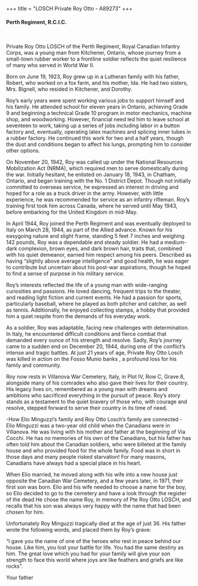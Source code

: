 +++
title = "LOSCH Private Roy Otto - A89273"
+++

#### Perth Regiment, R.C.I.C.
<br>


Private Roy Otto LOSCH of the Perth Regiment, Royal Canadian Infantry Corps, was a young man from Kitchener, Ontario, whose journey from a small-town rubber worker to a frontline soldier reflects the quiet resilience of many who served in World War II. 

Born on June 19, 1923, Roy grew up in a Lutheran family with his father, Robert, who worked on a fox farm, and his mother, Ida. He had two sisters, Mrs. Bignell, who resided in Kitchener, and Dorothy.

Roy’s early years were spent working various jobs to support himself and his family. He attended school for eleven years in Ontario, achieving Grade 9 and beginning a technical Grade 10 program in motor mechanics, machine shop, and woodworking. However, financial need led him to leave school at seventeen to work, taking up a series of jobs including labor in a button factory and, eventually, operating latex machines and splicing inner tubes in a rubber factory. He continued this work for two and a half years, though the dust and conditions began to affect his lungs, prompting him to consider other options.

On November 20, 1942, Roy was called up under the National Resources Mobilization Act (NRMA), which required men to serve domestically during the war. Initially hesitant, he enlisted on January 18, 1943, in Chatham, Ontario, and began training with the No. 1 District Depot. 
Though not initially committed to overseas service, he expressed an interest in driving and hoped for a role as a truck driver in the army. However, with little experience, he was recommended for service as an infantry rifleman. Roy’s training first took him across Canada, where he served until May 1943, before embarking for the United Kingdom in mid-May.

In April 1944, Roy joined the Perth Regiment and was eventually deployed to Italy on March 28, 1944, as part of the Allied advance. 
Known for his easygoing nature and slight frame, standing 5 feet 7 inches and weighing 142 pounds, Roy was a dependable and steady soldier. He had a medium-dark complexion, brown eyes, and dark brown hair, traits that, combined with his quiet demeanor, earned him respect among his peers. 
Described as having “slightly above average intelligence” and good health, he was eager to contribute but uncertain about his post-war aspirations, though he hoped to find a sense of purpose in his military service.

Roy’s interests reflected the life of a young man with wide-ranging curiosities and passions. He loved dancing, frequent trips to the theater, and reading light fiction and current events. He had a passion for sports, particularly baseball, where he played as both pitcher and catcher, as well as tennis. Additionally, he enjoyed collecting stamps, a hobby that provided him a quiet respite from the demands of his everyday work.

As a soldier, Roy was adaptable, facing new challenges with determination. 
In Italy, he encountered difficult conditions and fierce combat that demanded every ounce of his strength and resolve. 
Sadly, Roy’s journey came to a sudden end on December 20, 1944, during one of the conflict’s intense and tragic battles.
At just 21 years of age, Private Roy Otto Losch was killed in action on the Fosso Munio banks , a profound loss for his family and community.

Roy now rests in Villanova War Cemetery, Italy, in Plot IV, Row C, Grave 8, alongside many of his comrades who also gave their lives for their country. His legacy lives on, remembered as a young man with dreams and ambitions who sacrificed everything in the pursuit of peace. 
Roy’s story stands as a testament to the quiet bravery of those who, with courage and resolve, stepped forward to serve their country in its time of need.


-How Elio Minguzzi’s family and Roy Otto Losch’s family are connected -
Elio Minguzzi was a two-year old child when the Canadians were in Villanova. He was living with his mother and father at the beginning of Via Cocchi.
He has no memories of his own of the Canadians, but his father has often told him about the Canadian soldiers, who were billeted at the family house and who provided food for the whole family. Food was in short in those days and many people risked starvation!
For many reasons, Canadians have always had a special place in his heart.

When Elio married, he moved along with his wife into a new house just opposite the Canadian War Cemetery, and a few years later, in 1971, their first son was born. Elio and his wife needed to choose a name for the boy, so Elio decided to go to the cemetery and have a look through the register of the dead
He chose the name Roy, in memory of Pte Roy Otto LOSCH, and recalls that his son was always very happy with the name that had been chosen for him.

Unfortunately Roy Minguzzi tragically died at the age of just 36. His father wrote the following words, and placed them by Roy’s grave:

“I gave you the name of one of the heroes who rest in peace behind our house. 
Like him, you lost your battle for life. You had the same destiny as him. 
The great love which you had for your family will give your son strength to face this world where joys are like feathers and griefs are like rocks”.

Your father
